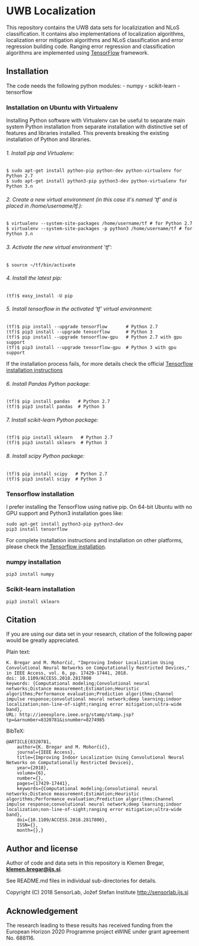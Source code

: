# UWB Localization
This repository contains the UWB data sets for localizization and NLoS classification. It contains also implementations of localization algorithms, localization error mitigation algorithms and NLoS classification and error regression building code. Ranging error regression and classification algorithms are implemented using [TensorFlow](https://www.tensorflow.org/) framework.

## Installation
The code needs the following python modules:
	- numpy
	- scikit-learn
	- tensorflow

### Installation on Ubuntu with Virtualenv
Installing Python software with Virtualenv can be useful to separate main system Python installation from separate installation with distinctive set of features and libraries installed. This prevents breaking the existing installation of Python and libraries.

###### 1. Install pip and Virtualenv:	
	$ sudo apt-get install python-pip python-dev python-virtualenv for Python 2.7
	$ sudo apt-get install python3-pip python3-dev python-virtualenv for Python 3.n

###### 2. Create a new virtual environment (in this case it's named 'tf' and is placed in /home/username/tf.):
	$ virtualenv --system-site-packages /home/username/tf # for Python 2.7
	$ virtualenv --system-site-packages -p python3 /home/username/tf # for Python 3.n

###### 3. Activate the new virtual environment 'tf':
	$ source ~/tf/bin/activate

###### 4. Install the latest pip:
	(tf)$ easy_install -U pip

###### 5. Install tensorflow in the activated 'tf' virtual environment:
	(tf)$ pip install --upgrade tensorflow       # Python 2.7
	(tf)$ pip3 install --upgrade tensorflow      # Python 3
	(tf)$ pip install --upgrade tensorflow-gpu   # Python 2.7 with gpu support
	(tf)$ pip3 install --upgrade tensorflow-gpu  # Python 3 with gpu support
	
If the installation process fails, for more details check the official [Tensorflow installation instructions](https://www.tensorflow.org/install/)

###### 6. Install Pandas Python package:
	(tf)$ pip install pandas   # Python 2.7
	(tf)$ pip3 install pandas  # Python 3
	
###### 7. Install scikit-learn Python package:
	(tf)$ pip install sklearn   # Python 2.7
	(tf)$ pip3 install sklearn  # Python 3
	
###### 8. Install scipy Python package:
	(tf)$ pip install scipy   # Python 2.7
	(tf)$ pip3 install scipy  # Python 3
	
### Tensorflow installation 
I prefer installing the TensorFlow using native pip. On 64-bit Ubuntu with no GPU support and Python3 installation goes like:
	
	sudo apt-get install python3-pip python3-dev
	pip3 install tensorflow

For complete installation instructions and installation on other platforms, please check the [Tensorflow installation](https://www.tensorflow.org/install/). 

### numpy installation
	pip3 install numpy

### Scikit-learn installation
	pip3 install sklearn

## Citation
If you are using our data set in your research, citation of the following paper would be greatly appreciated.

Plain text:

	K. Bregar and M. Mohorčič, "Improving Indoor Localization Using Convolutional Neural Networks on Computationally Restricted Devices," in IEEE Access, vol. 6, pp. 17429-17441, 2018.
	doi: 10.1109/ACCESS.2018.2817800
	keywords: {Computational modeling;Convolutional neural networks;Distance measurement;Estimation;Heuristic algorithms;Performance evaluation;Prediction algorithms;Channel impulse response;convolutional neural network;deep learning;indoor localization;non-line-of-sight;ranging error mitigation;ultra-wide band},
	URL: http://ieeexplore.ieee.org/stamp/stamp.jsp?tp=&arnumber=8320781&isnumber=8274985
	

BibTeX: 

	@ARTICLE{8320781,
		author={K. Bregar and M. Mohorčič},
		journal={IEEE Access},
		title={Improving Indoor Localization Using Convolutional Neural Networks on Computationally Restricted Devices},
		year={2018},
		volume={6},
		number={},
		pages={17429-17441},
		keywords={Computational modeling;Convolutional neural networks;Distance measurement;Estimation;Heuristic algorithms;Performance evaluation;Prediction algorithms;Channel impulse response;convolutional neural network;deep learning;indoor localization;non-line-of-sight;ranging error mitigation;ultra-wide band},
		doi={10.1109/ACCESS.2018.2817800},
		ISSN={},
		month={},}
		
## Author and license
Author of code and data sets in this repository is Klemen Bregar, **klemen.bregar@ijs.si**.

See README.md files in individual sub-directories for details. 

Copyright (C) 2018 SensorLab, Jožef Stefan Institute http://sensorlab.ijs.si

## Acknowledgement
The research leading to these results has received funding from the European Horizon 2020 Programme project eWINE under grant agreement No. 688116.